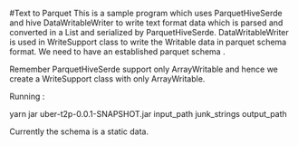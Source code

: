 #Text to Parquet 
This is a sample program which uses ParquetHiveSerde and hive DataWritableWriter to write text format data which is parsed and converted in a List<Object> and serialized by ParquetHiveSerde. DataWritableWriter is used in WriteSupport class to write the Writable data in parquet schema format. We need to have an established parquet schema . 

Remember ParquetHiveSerde support only ArrayWritable and hence we create a WriteSupport class with only ArrayWritable.


Running : 

yarn jar uber-t2p-0.0.1-SNAPSHOT.jar input_path junk_strings output_path

Currently the schema is a static data. 
